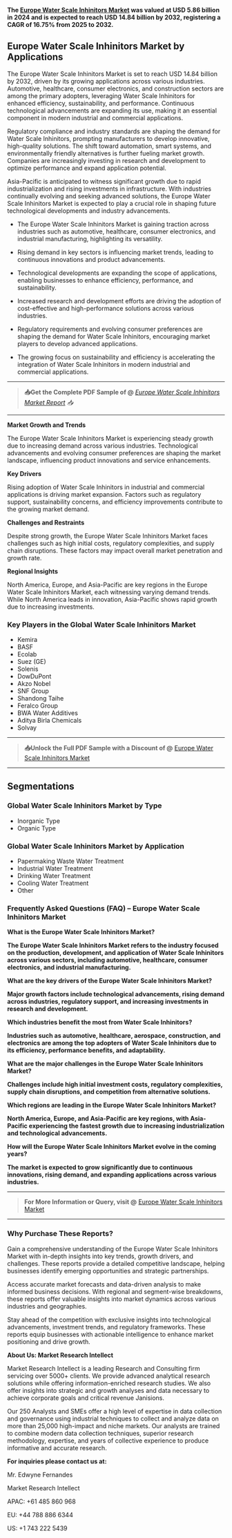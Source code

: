 <p><strong>The <a href="https://www.marketresearchintellect.com/download-sample/?rid=951192&amp;utm_source=Pulse-April-Europe&amp;utm_medium=852">Europe Water Scale Inhinitors Market</a> was valued at USD 5.86 billion in 2024 and is expected to reach USD 14.84 billion by 2032, registering a CAGR of 16.75% from 2025 to 2032.</strong></p><h2>Europe Water Scale Inhinitors Market by Applications&nbsp;</h2><p><p>The Europe Water Scale Inhinitors Market is set to reach USD 14.84 billion by 2032, driven by its growing applications across various industries. Automotive, healthcare, consumer electronics, and construction sectors are among the primary adopters, leveraging Water Scale Inhinitors for enhanced efficiency, sustainability, and performance. Continuous technological advancements are expanding its use, making it an essential component in modern industrial and commercial applications.</p><p>Regulatory compliance and industry standards are shaping the demand for Water Scale Inhinitors, prompting manufacturers to develop innovative, high-quality solutions. The shift toward automation, smart systems, and environmentally friendly alternatives is further fueling market growth. Companies are increasingly investing in research and development to optimize performance and expand application potential.</p><p>Asia-Pacific is anticipated to witness significant growth due to rapid industrialization and rising investments in infrastructure. With industries continually evolving and seeking advanced solutions, the Europe Water Scale Inhinitors Market is expected to play a crucial role in shaping future technological developments and industry advancements.</p></p><ul><li><p>The Europe Water Scale Inhinitors Market is gaining traction across industries such as automotive, healthcare, consumer electronics, and industrial manufacturing, highlighting its versatility.</p></li><li><p>Rising demand in key sectors is influencing market trends, leading to continuous innovations and product advancements.</p></li><li><p>Technological developments are expanding the scope of applications, enabling businesses to enhance efficiency, performance, and sustainability.</p></li><li><p>Increased research and development efforts are driving the adoption of cost-effective and high-performance solutions across various industries.</p></li><li><p>Regulatory requirements and evolving consumer preferences are shaping the demand for Water Scale Inhinitors, encouraging market players to develop advanced applications.</p></li><li><p>The growing focus on sustainability and efficiency is accelerating the integration of Water Scale Inhinitors in modern industrial and commercial applications.</p></li></ul><hr /><blockquote><p><strong><span class="font-[700]">📥Get the Complete PDF Sample of @ </span></strong><em><span class="font-[700]"><a href="https://www.marketresearchintellect.com/download-sample/?rid=951192&amp;utm_source=Pulse-April-Europe&amp;utm_medium=852" target="_blank" data-tracking-control-name="article-ssr-frontend-pulse_little-text-block" data-tracking-will-navigate="" data-test-link="">Europe Water Scale Inhinitors Market Report</a>&nbsp;📥</span></em></p></blockquote><hr /><p class="" data-start="77" data-end="360"><strong data-start="77" data-end="105">Market Growth and Trends</strong></p><p class="" data-start="77" data-end="360">The Europe Water Scale Inhinitors Market is experiencing steady growth due to increasing demand across various industries. Technological advancements and evolving consumer preferences are shaping the market landscape, influencing product innovations and service enhancements.</p><p class="" data-start="362" data-end="606"><strong data-start="362" data-end="377">Key Drivers</strong></p><p class="" data-start="362" data-end="606">Rising adoption of Water Scale Inhinitors in industrial and commercial applications is driving market expansion. Factors such as regulatory support, sustainability concerns, and efficiency improvements contribute to the growing market demand.</p><p class="" data-start="608" data-end="849"><strong data-start="608" data-end="637">Challenges and Restraints</strong></p><p class="" data-start="608" data-end="849">Despite strong growth, the Europe Water Scale Inhinitors Market faces challenges such as high initial costs, regulatory complexities, and supply chain disruptions. These factors may impact overall market penetration and growth rate.</p><p class="" data-start="851" data-end="1095"><strong data-start="851" data-end="872">Regional Insights</strong></p><p class="" data-start="851" data-end="1095">North America, Europe, and Asia-Pacific are key regions in the Europe Water Scale Inhinitors Market, each witnessing varying demand trends. While North America leads in innovation, Asia-Pacific shows rapid growth due to increasing investments.</p><p><h3>Key Players in the Global Water Scale Inhinitors Market </h3><ul><li>Kemira</li><li>BASF</li><li>Ecolab</li><li>Suez (GE)</li><li>Solenis</li><li>DowDuPont</li><li>Akzo Nobel</li><li>SNF Group</li><li>Shandong Taihe</li><li>Feralco Group</li><li>BWA Water Additives</li><li>Aditya Birla Chemicals</li><li>Solvay</li></ul></p><hr /><blockquote><p><strong>📥Unlock the Full PDF Sample with a Discount of @</strong> <a href="https://www.marketresearchintellect.com/ask-for-discount/?rid=951192&amp;utm_source=Pulse-April-Europe&amp;utm_medium=852">Europe Water Scale Inhinitors Market</a></p></blockquote><hr /><p><h2>Segmentations</h2><h3>Global Water Scale Inhinitors Market by Type</h3><ul><li>Inorganic Type</li><li>Organic Type</li></ul><h3>Global Water Scale Inhinitors Market by Application</h3><ul><li>Papermaking Waste Water Treatment</li><li>Industrial Water Treatment</li><li>Drinking Water Treatment</li><li>Cooling Water Treatment</li><li>Other</li></ul></p><h3><strong>Frequently Asked Questions (FAQ) &ndash; Europe Water Scale Inhinitors Market</strong></h3><p><strong>What is the Europe Water Scale Inhinitors Market?</strong></p><p><strong>The Europe Water Scale Inhinitors Market refers to the industry focused on the production, development, and application of Water Scale Inhinitors across various sectors, including automotive, healthcare, consumer electronics, and industrial manufacturing.</strong></p><p><strong>What are the key drivers of the Europe Water Scale Inhinitors Market?</strong></p><p><strong>Major growth factors include technological advancements, rising demand across industries, regulatory support, and increasing investments in research and development.</strong></p><p><strong>Which industries benefit the most from Water Scale Inhinitors?</strong></p><p><strong>Industries such as automotive, healthcare, aerospace, construction, and electronics are among the top adopters of Water Scale Inhinitors due to its efficiency, performance benefits, and adaptability.</strong></p><p><strong>What are the major challenges in the Europe Water Scale Inhinitors Market?</strong></p><p><strong>Challenges include high initial investment costs, regulatory complexities, supply chain disruptions, and competition from alternative solutions.</strong></p><p><strong>Which regions are leading in the Europe Water Scale Inhinitors Market?</strong></p><p><strong>North America, Europe, and Asia-Pacific are key regions, with Asia-Pacific experiencing the fastest growth due to increasing industrialization and technological advancements.</strong></p><p><strong>How will the Europe Water Scale Inhinitors Market evolve in the coming years?</strong></p><p><strong>The market is expected to grow significantly due to continuous innovations, rising demand, and expanding applications across various industries.</strong></p><hr /><blockquote><p><span class="font-[700]"><strong>For More Information or Query, visit&nbsp;@</strong>&nbsp;</span><span class="font-[700]"><a href="https://www.marketresearchintellect.com/product/global-water-scale-inhinitors-market/?utm_source=Linkedin&utm_medium=852" target="_blank" data-tracking-control-name="article-ssr-frontend-pulse_little-text-block" data-tracking-will-navigate="" data-test-link="">Europe Water Scale Inhinitors Market</a></span></p></blockquote><hr /><h3><strong data-start="0" data-end="31">Why Purchase These Reports?</strong></h3><p class="" data-start="35" data-end="297">Gain a comprehensive understanding of the Europe Water Scale Inhinitors Market with in-depth insights into key trends, growth drivers, and challenges. These reports provide a detailed competitive landscape, helping businesses identify emerging opportunities and strategic partnerships.</p><p class="" data-start="299" data-end="540">Access accurate market forecasts and data-driven analysis to make informed business decisions. With regional and segment-wise breakdowns, these reports offer valuable insights into market dynamics across various industries and geographies.</p><p class="" data-start="542" data-end="784">Stay ahead of the competition with exclusive insights into technological advancements, investment trends, and regulatory frameworks. These reports equip businesses with actionable intelligence to enhance market positioning and drive growth.</p><p><strong><span class="font-[700]">About Us: Market Research Intellect</span></strong></p><p><span class="">Market Research Intellect is a leading Research and Consulting firm servicing over 5000+ clients. We provide advanced analytical research solutions while offering information-enriched research studies.&nbsp;</span>We also offer insights into strategic and growth analyses and data necessary to achieve corporate goals and critical revenue Janisions.</p><p><span class="">Our 250 Analysts and SMEs offer a high level of expertise in data collection and governance using industrial techniques to collect and analyze data on more than 25,000 high-impact and niche markets. Our analysts are trained to combine modern data collection techniques, superior research methodology, expertise, and years of collective experience to produce informative and accurate research.</span></p><p><strong>For inquiries please contact us at:</strong></p><p>Mr. Edwyne Fernandes</p><p>Market Research Intellect</p><p>APAC: +61 485 860 968</p><p>EU: +44 788 886 6344</p><p>US: +1 743 222 5439</p>